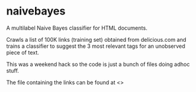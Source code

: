 naivebayes
==========

A multilabel Naive Bayes classifier for HTML documents.

Crawls a list of 100K links (training set) obtained from delicious.com and trains a classifier to suggest the 3
most relevant tags for an unobserved piece of text.

This was a weekend hack so the code is just a bunch of files doing adhoc stuff.

The file containing the links can be found at <> 
